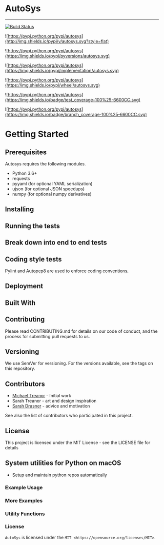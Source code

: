 # AutoSys

---

[![Build Status](https://travis-ci.com/skeptycal/autosys.svg?branch=master)](https://travis-ci.com/skeptycal/autosys)

![https://pypi.python.org/pypi/autosys](http://img.shields.io/pypi/v/autosys.svg?style=flat)

![https://pypi.python.org/pypi/autosys](https://img.shields.io/pypi/pyversions/autosys.svg)

![https://pypi.python.org/pypi/autosys](https://img.shields.io/pypi/implementation/autosys.svg)

![https://pypi.python.org/pypi/autosys](https://img.shields.io/pypi/wheel/autosys.svg)

![https://pypi.python.org/pypi/autosys](https://img.shields.io/badge/test_coverage-100%25-6600CC.svg)

![https://pypi.python.org/pypi/autosys](https://img.shields.io/badge/branch_coverage-100%25-6600CC.svg)

# Getting Started

## Prerequisites

Autosys requires the following modules.

- Python 3.6+
- requests
- pyyaml (for optional YAML serialization)
- ujson (for optional JSON speedups)
- numpy (for optional numpy derivatives)

## Installing

## Running the tests


## Break down into end to end tests

## Coding style tests

Pylint and Autopep8 are used to enforce coding conventions.

## Deployment

## Built With

## Contributing

Please read CONTRIBUTING.md for details on our code of conduct, and the process for submitting pull requests to us.

## Versioning

We use SemVer for versioning. For the versions available, see the tags on this repository.

## Contributors
- [Michael Treanor](https://www.twitter.com/skeptycal) - Initial work
- Sarah Treanor - art and design inspiration
- [Sarah Drasner](https://sarahdrasnerdesign.com/) - advice and motivation

See also the list of contributors who participated in this project.

## License

This project is licensed under the MIT License - see the LICENSE file for details

## System utilities for Python on macOS

- Setup and maintain python repos automatically

### Example Usage



### More Examples



### Utility Functions



### License

`AutoSys` is licensed under the `MIT <https://opensource.org/licenses/MIT>`.
